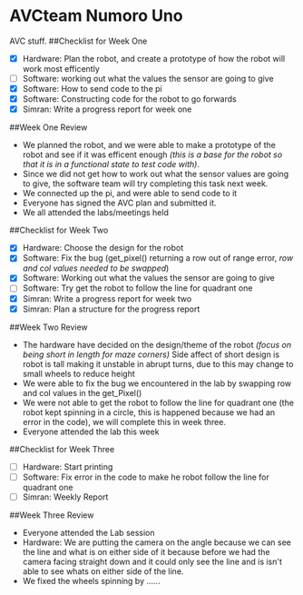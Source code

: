 # AVCteam Numoro Uno
AVC stuff. 
##Checklist for Week One
- [x] Hardware: Plan the robot, and create a prototype of how the robot will work most efficently
- [ ] Software: working out what the values the sensor are going to give
- [x] Software: How to send code to the pi
- [x] Software: Constructing code for the robot to go forwards
- [x] Simran: Write a progress report for week one

##Week One Review
- We planned the robot, and we were able to make a prototype of the robot and see if it was efficent enough *(this is a base for the robot so that it is in a functional state to test code with)*.
- Since we did not get how to work out what the sensor values are going to give, the software team will try completing this      task next week.
- We connected up the pi, and were able to send code to it
- Everyone has signed the AVC plan and submitted it.
- We all attended the labs/meetings held

##Checklist for Week Two
- [x] Hardware: Choose the design for the robot
- [x] Software: Fix the bug (get_pixel() returning a row out of range error, *row and col values needed to be swapped*)
- [x] Software: Working out what the values the sensor are going to give
- [ ] Software: Try get the robot to follow the line for quadrant one
- [x] Simran: Write a progress report for week two
- [x] Simran: Plan a structure for the progress report

##Week Two Review
- The hardware have decided on the design/theme of the robot *(focus on being short in length for maze corners)*
    Side affect of short design is robot is tall making it unstable in abrupt turns, due to this may change to small wheels to reduce height
- We were able to fix the bug we encountered in the lab by swapping row and col values in the get_Pixel()
- We were not able to get the robot to follow the line for quadrant one (the robot kept spinning in a circle, this is happened   because we had an error in the code), we will complete this in week three.
- Everyone attended the lab this week

##Checklist for Week Three
- [ ] Hardware: Start printing
- [ ] Software: Fix error in the code to make he robot follow the line for quadrant one
- [ ] Simran: Weekly Report

##Week Three Review
- Everyone attended the Lab session
- Hardware: We are putting the camera on the angle because we can see the line and what is on either side of it because before   we had the camera facing straight down and it could only see the line and is isn't able to see whats on either side of the     line.
- We fixed the wheels spinning by ......
